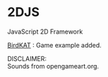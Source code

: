 # 2DJS
JavaScript 2D Framework

[BirdKAT](https://marcelomesmo.com/games/BirdKAT/) : Game example added.    
    
    
    
DISCLAIMER:   
Sounds from opengameart.org.  
